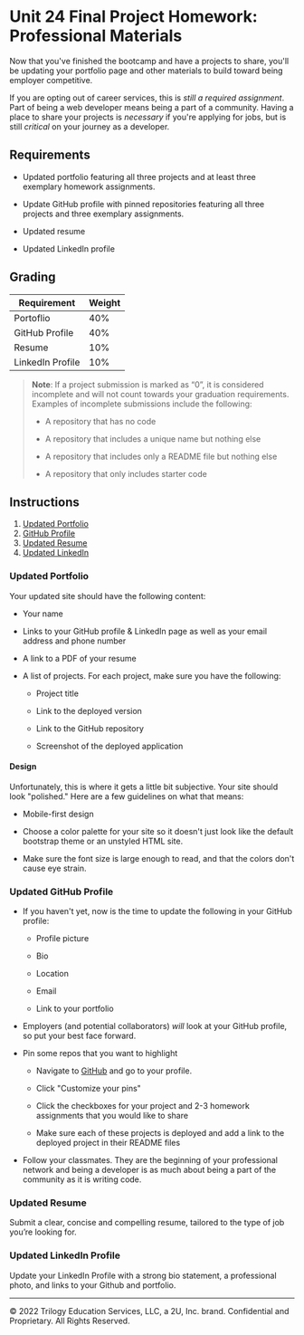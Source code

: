 # Unit 24 Final Project Homework: Professional Materials

Now that you've finished the bootcamp and have a projects to share, you'll be updating your portfolio page and other materials to build toward being employer competitive.

If you are opting out of career services, this is *still a required assignment*. Part of being a web developer means being a part of a community. Having a place to share your projects is *necessary* if you're applying for jobs, but is still *critical* on your journey as a developer.


## Requirements

* Updated portfolio featuring all three projects and at least three  exemplary homework assignments. 

* Update GitHub profile with pinned repositories featuring all three projects and three exemplary assignments. 

* Updated resume

* Updated LinkedIn profile


## Grading

| Requirement      | Weight |
|---               |---     |
| Portoflio        | 40%    |
| GitHub Profile   | 40%    |
| Resume           | 10%    |
| LinkedIn Profile | 10%    |

> **Note**: If a project submission is marked as “0”, it is considered incomplete and will not count towards your graduation requirements. Examples of incomplete submissions include the following:
>
> * A repository that has no code
>
> * A repository that includes a unique name but nothing else
>
> * A repository that includes only a README file but nothing else
>
> * A repository that only includes starter code

## Instructions

1. [Updated Portfolio](#updated-portfolio)
2. [GitHub Profile](#updated-github-profile)
3. [Updated Resume](#updated-resume)
4. [Updated LinkedIn](#updated-linkedin)

### Updated Portfolio

Your updated site should have the following content:

* Your name

* Links to your GitHub profile & LinkedIn page as well as your email address and phone number

* A link to a PDF of your resume

* A list of projects. For each project, make sure you have the following:

  * Project title

  * Link to the deployed version

  * Link to the GitHub repository

  * Screenshot of the deployed application


#### Design

Unfortunately, this is where it gets a little bit subjective. Your site should look
"polished." Here are a few guidelines on what that means:

* Mobile-first design

* Choose a color palette for your site so it doesn't just look like
the default bootstrap theme or an unstyled HTML site.

* Make sure the font size is large enough to read, and that the colors don't cause eye strain.


### Updated GitHub Profile 

* If you haven't yet, now is the time to update the following in your GitHub profile: 

    * Profile picture

    * Bio

    * Location

    * Email

    * Link to your portfolio

* Employers (and potential collaborators) _will_ look at your GitHub profile, so put your best face forward. 

* Pin some repos that you want to highlight

  * Navigate to [GitHub](https://github.com/) and go to your profile.

  * Click "Customize your pins"

  * Click the checkboxes for your project and 2-3 homework assignments that you would like to share

  * Make sure each of these projects is deployed and add a link to the deployed project in their README files

* Follow your classmates. They are the beginning of your professional network and being a developer is as much about being a part of the community as it is writing code. 


### Updated Resume 

Submit a clear, concise and compelling resume, tailored to the type of job you’re looking for.


### Updated LinkedIn Profile 

Update your LinkedIn Profile with a strong bio statement, a professional photo, and links to your Github and portfolio.


- - -
© 2022 Trilogy Education Services, LLC, a 2U, Inc. brand. Confidential and Proprietary. All Rights Reserved.
